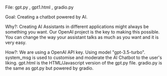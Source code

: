 File: gpt.py , gpt1.html , gradio.py

Goal: Creating a chatbot powered by AI.

Why?: Creating AI Assistants in different applications might always be something you want. Our OpenAI project is the key to making this possible. You can change the way your assistant talks as much as you want and it is very easy.

How?: We are using a OpenAI API key. Using model "gpt-3.5-turbo". system_msg is used to customise and moderate the AI Chatbot to the user's liking. gpt.html is the HTML/Javascript version of the gpt.py file. gradio.py is the same as gpt.py but powered by gradio.
